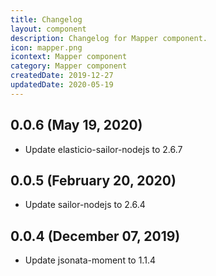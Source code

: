 ```yaml
---
title: Changelog
layout: component
description: Changelog for Mapper component.
icon: mapper.png
icontext: Mapper component
category: Mapper component
createdDate: 2019-12-27
updatedDate: 2020-05-19
---
```


## 0.0.6 (May 19, 2020)

* Update elasticio-sailor-nodejs to 2.6.7

## 0.0.5 (February 20, 2020)

* Update sailor-nodejs to 2.6.4

## 0.0.4 (December 07, 2019)

* Update jsonata-moment to 1.1.4
